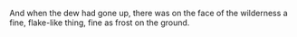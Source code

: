 And when the dew had gone up, there was on the face of the wilderness a fine, flake-like thing, fine as frost on the ground.
